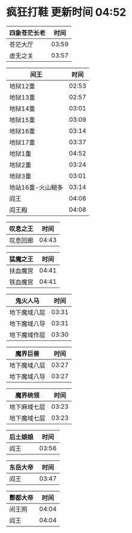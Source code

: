 # 疯狂打鞋 更新时间 04:52

| 四象苍茫长老   | 时间    |
|--------|-------|
| 苍茫大厅 | 03:59 |
| 虚无之关 | 03:57 |

| 间王   | 时间    |
|--------|-------|
| 地狱12重 | 02:53 |
| 地狱13重 | 02:57 |
| 地狱14重 | 03:01 |
| 地狱15重 | 03:09 |
| 地狱16重 | 03:14 |
| 地狱17重 | 03:37 |
| 地狱1重 | 04:52 |
| 地狱2重 | 03:24 |
| 地狱3重 | 03:01 |
| 地站16重-火山糊多 | 03:14 |
| 阎王 | 04:08 |
| 阎王殿 | 04:08 |

| 叹息之王   | 时间    |
|--------|-------|
| 叹息回廊 | 04:43 |

| 猛魔之王   | 时间    |
|--------|-------|
| 扶血魔宫 | 04:41 |
| 铁血魔宫 | 04:41 |

| 鬼火人马   | 时间    |
|--------|-------|
| 地下魔域八层 | 03:31 |
| 地下魔域八导 | 03:31 |
| 地下魔域作层 | 03:30 |

| 魔界巨兽   | 时间    |
|--------|-------|
| 地下魔域八层 | 03:27 |
| 地下魔域八导 | 03:27 |

| 魔界统领   | 时间    |
|--------|-------|
| 地下麻域七层 | 03:23 |
| 地下魔域七层 | 03:23 |

| 后土娘娘   | 时间    |
|--------|-------|
| 阎王 | 03:56 |

| 东岳大帝   | 时间    |
|--------|-------|
| 阎王 | 03:47 |

| 酆都大帝   | 时间    |
|--------|-------|
| 间王网 | 04:04 |
| 阎王 | 04:04 |